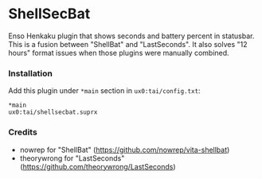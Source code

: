 # ShellSecBat

Enso Henkaku plugin that shows seconds and battery percent in statusbar.
This is a fusion between "ShellBat" and "LastSeconds".
It also solves "12 hours" format issues when those plugins were manually combined.


### Installation

Add this plugin under `*main` section in `ux0:tai/config.txt`:

```
*main
ux0:tai/shellsecbat.suprx
```


### Credits

 * nowrep for "ShellBat" (https://github.com/nowrep/vita-shellbat)
 * theorywrong for "LastSeconds" (https://github.com/theorywrong/LastSeconds)
